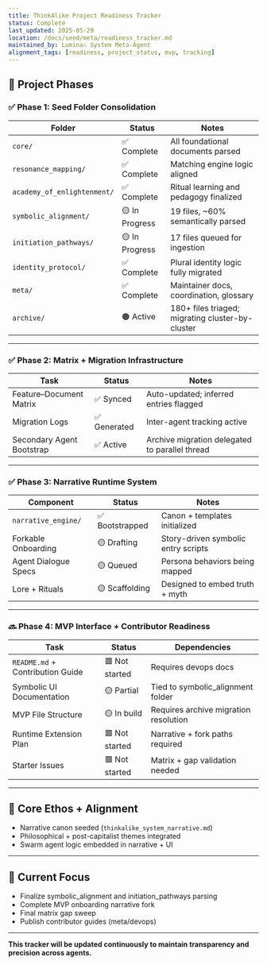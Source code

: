 ```yaml
---
title: ThinkAlike Project Readiness Tracker
status: Complete
last_updated: 2025-05-29
location: /docs/seed/meta/readiness_tracker.md
maintained_by: Lumina∴ System Meta-Agent
alignment_tags: [readiness, project_status, mvp, tracking]
---
```


## 🧭 Project Phases

### ✅ Phase 1: Seed Folder Consolidation

| Folder                      | Status         | Notes                                            |
| --------------------------- | -------------- | ------------------------------------------------ |
| `core/`                     | ✅ Complete     | All foundational documents parsed                |
| `resonance_mapping/`        | ✅ Complete     | Matching engine logic aligned                    |
| `academy_of_enlightenment/` | ✅ Complete     | Ritual learning and pedagogy finalized           |
| `symbolic_alignment/`       | 🟡 In Progress | 19 files, \~60% semantically parsed              |
| `initiation_pathways/`      | 🟡 In Progress | 17 files queued for ingestion                    |
| `identity_protocol/`        | ✅ Complete     | Plural identity logic fully migrated             |
| `meta/`                     | ✅ Complete     | Maintainer docs, coordination, glossary          |
| `archive/`                  | 🟠 Active      | 180+ files triaged; migrating cluster-by-cluster |

---

### ✅ Phase 2: Matrix + Migration Infrastructure

| Task                      | Status      | Notes                                          |
| ------------------------- | ----------- | ---------------------------------------------- |
| Feature–Document Matrix   | ✅ Synced    | Auto-updated; inferred entries flagged         |
| Migration Logs            | ✅ Generated | Inter-agent tracking active                    |
| Secondary Agent Bootstrap | ✅ Active    | Archive migration delegated to parallel thread |

---

### ✅ Phase 3: Narrative Runtime System

| Component            | Status         | Notes                               |
| -------------------- | -------------- | ----------------------------------- |
| `narrative_engine/`  | ✅ Bootstrapped | Canon + templates initialized       |
| Forkable Onboarding  | 🟡 Drafting    | Story-driven symbolic entry scripts |
| Agent Dialogue Specs | 🟡 Queued      | Persona behaviors being mapped      |
| Lore + Rituals       | 🟡 Scaffolding | Designed to embed truth + myth      |

---

### 🔜 Phase 4: MVP Interface + Contributor Readiness

| Task                             | Status         | Dependencies                          |
| -------------------------------- | -------------- | ------------------------------------- |
| `README.md` + Contribution Guide | 🟥 Not started | Requires devops docs                  |
| Symbolic UI Documentation        | 🟡 Partial     | Tied to symbolic\_alignment folder    |
| MVP File Structure               | 🟡 In build    | Requires archive migration resolution |
| Runtime Extension Plan           | 🟥 Not started | Narrative + fork paths required       |
| Starter Issues                   | 🟥 Not started | Matrix + gap validation needed        |

---

## 🧠 Core Ethos + Alignment

* Narrative canon seeded (`thinkalike_system_narrative.md`)
* Philosophical + post-capitalist themes integrated
* Swarm agent logic embedded in narrative + UI

---

## 📍 Current Focus

* Finalize symbolic\_alignment and initiation\_pathways parsing
* Complete MVP onboarding narrative fork
* Final matrix gap sweep
* Publish contributor guides (meta/devops)

---

**This tracker will be updated continuously to maintain transparency and precision across agents.**

